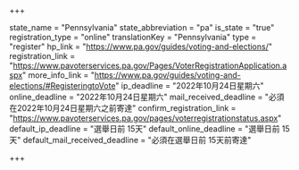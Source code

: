 +++

state_name = "Pennsylvania"
state_abbreviation = "pa"
is_state = "true"
registration_type = "online"
translationKey = "Pennsylvania"
type = "register"
hp_link = "https://www.pa.gov/guides/voting-and-elections/"
registration_link = "https://www.pavoterservices.pa.gov/Pages/VoterRegistrationApplication.aspx"
more_info_link = "https://www.pa.gov/guides/voting-and-elections/#RegisteringtoVote"
ip_deadline = "2022年10月24日星期六"
online_deadline = "2022年10月24日星期六"
mail_received_deadline = "必須在2022年10月24日星期六之前寄達"
confirm_registration_link = "https://www.pavoterservices.pa.gov/pages/voterregistrationstatus.aspx"
default_ip_deadline = "選舉日前 15天"
default_online_deadline = "選舉日前 15天"
default_mail_received_deadline = "必須在選舉日前 15天前寄達"

+++